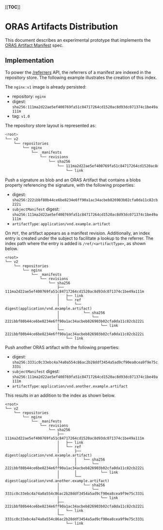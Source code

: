 [[__TOC__]]

# ORAS Artifacts Distribution

This document describes an experimental prototype that implements the
[ORAS Artifact Manifest](https://github.com/oras-project/artifacts-spec) spec.

## Implementation

To power the [/referrers](https://github.com/oras-project/artifacts-spec/blob/main/manifest-referrers-api.md) API, the
referrers of a manifest are indexed in the repository store. The following example illustrates the creation of this
index.

The `nginx:v1` image is already persisted:

- repository: `nginx`
- digest: `sha256:111ma2d22ae5ef400769fa51c84717264cd1520ac8d93dc071374c1be49a111m`
- tag: `v1.0`

The repository store layout is represented as:

```bash
<root>
└── v2
    └── repositories
        └── nginx
            └── _manifests
                └── revisions
                    └── sha256
                        └── 111ma2d22ae5ef400769fa51c84717264cd1520ac8d93dc071374c1be49a111m
                            └── link
```

Push a signature as blob and an ORAS Artifact that contains a blobs property referencing the signature, with the
following properties:

- digest: `sha256:222ibbf80b44ce6be8234e6ff90a1ac34acbeb826903b02cfa0da11c82cb222i`
- `subjectManifest` digest: `sha256:111ma2d22ae5ef400769fa51c84717264cd1520ac8d93dc071374c1be49a111m`
- `artifactType`: `application/vnd.example.artifact`

On `PUT`, the artifact appears as a manifest revision. Additionally, an index entry is created under
the subject to facilitate a lookup to the referrer. The index path where the entry is added is
`/ref/<artifactType>`, as shown below.

```
<root>
└── v2
    └── repositories
        └── nginx
            └── _manifests
                └── revisions
                    └── sha256
                        ├── 111ma2d22ae5ef400769fa51c84717264cd1520ac8d93dc071374c1be49a111m
                        │   ├── link
                        │   └── ref
                        │       └── digest(application/vnd.example.artifact)
                        │           └── sha256
                        │               └── 222ibbf80b44ce6be8234e6ff90a1ac34acbeb826903b02cfa0da11c82cb222i
                        │                   └── link
                        └── 222ibbf80b44ce6be8234e6ff90a1ac34acbeb826903b02cfa0da11c82cb222i
                            └── link
```

Push another ORAS artifact with the following properties:

- digest: `sha256:333ic0c33ebc4a74a0a554c86ac2b28ddf3454a5ad9cf90ea8cea9f9e75c333i`
- `subjectManifest` digest: `sha256:111ma2d22ae5ef400769fa51c84717264cd1520ac8d93dc071374c1be49a111m`
- `artifactType`: `application/vnd.another.example.artifact`

This results in an addition to the index as shown below.

```
<root>
└── v2
    └── repositories
        └── nginx
            └── _manifests
                └── revisions
                    └── sha256
                        ├── 111ma2d22ae5ef400769fa51c84717264cd1520ac8d93dc071374c1be49a111m
                        │   ├── link
                        │   └── ref
                        │       ├── digest(application/vnd.example.artifact)
                        │       │   └── sha256
                        │       │       └── 222ibbf80b44ce6be8234e6ff90a1ac34acbeb826903b02cfa0da11c82cb222i
                        │       │           └── link
                        │       └── digest(application/vnd.another.example.artifact)
                        │           └── sha256
                        │               └── 333ic0c33ebc4a74a0a554c86ac2b28ddf3454a5ad9cf90ea8cea9f9e75c333i
                        │                   └── link
                        ├── 222ibbf80b44ce6be8234e6ff90a1ac34acbeb826903b02cfa0da11c82cb222i
                        │   └── link
                        └── 333ic0c33ebc4a74a0a554c86ac2b28ddf3454a5ad9cf90ea8cea9f9e75c333i
                            └── link
```
